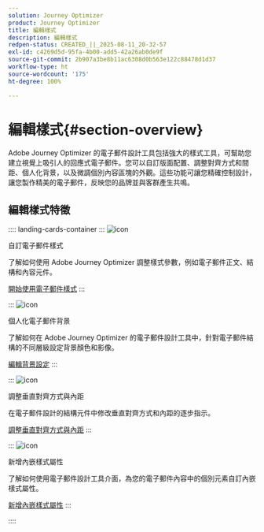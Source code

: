 ```yaml
---
solution: Journey Optimizer
product: Journey Optimizer
title: 編輯樣式
description: 編輯樣式
redpen-status: CREATED_||_2025-08-11_20-32-57
exl-id: c4269d5d-95fa-4b00-add5-42a26ab0de9f
source-git-commit: 2b907a3be8b11ac6308d0b563e122c88478d1d37
workflow-type: ht
source-wordcount: '175'
ht-degree: 100%

---
```


# 編輯樣式{#section-overview}

Adobe Journey Optimizer 的電子郵件設計工具包括強大的樣式工具，可幫助您建立視覺上吸引人的回應式電子郵件。您可以自訂版面配置、調整對齊方式和間距、個人化背景，以及微調個別內容區塊的外觀。這些功能可讓您精確控制設計，讓您製作精美的電子郵件，反映您的品牌並與客群產生共鳴。

## 編輯樣式特徵

:::: landing-cards-container
:::
![icon](https://cdn.experienceleague.adobe.com/icons/circle-play.svg?lang=zh-Hant)

自訂電子郵件樣式

了解如何使用 Adobe Journey Optimizer 調整樣式參數，例如電子郵件正文、結構和內容元件。

[開始使用電子郵件樣式](../using/email/get-started-email-style.md)
:::

:::
![icon](https://cdn.experienceleague.adobe.com/icons/bullseye.svg)

個人化電子郵件背景

了解如何在 Adobe Journey Optimizer 的電子郵件設計工具中，針對電子郵件結構的不同層級設定背景顏色和影像。

[編輯背景設定](../using/email/backgrounds.md)
:::

:::
![icon](https://cdn.experienceleague.adobe.com/icons/list-check.svg)

調整垂直對齊方式與內距

在電子郵件設計的結構元件中修改垂直對齊方式和內距的逐步指示。

[調整垂直對齊方式與內距](../using/email/alignment-and-padding.md)
:::

:::
![icon](https://cdn.experienceleague.adobe.com/icons/code-branch.svg?lang=zh-Hant)

新增內嵌樣式屬性

了解如何使用電子郵件設計工具介面，為您的電子郵件內容中的個別元素自訂內嵌樣式屬性。

[新增內嵌樣式屬性](../using/email/inline-styling.md)
:::

::::
